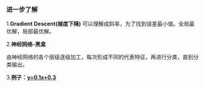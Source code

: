### **进一步了解** ###


1.**Gradient Descent(梯度下降)**
可以理解成斜率，为了找到误差最小值。全局最优解，局部最优解。

2.**神经网络-黑盒**

由神经网络的各个层级逐级加工，每次形成不同的代表特征，再进行分类，直到分类输出。

3.**例子：[y=0.1x+0.3](https://github.com/FarFromBeing/DailyGained/blob/master/20180928-TensorFlow/20180929/y%3D0.1x%2B0.3.py)**
